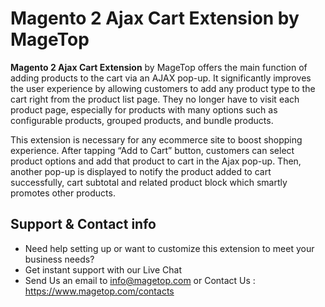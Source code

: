 # Magento 2 Ajax Cart Extension by MageTop

**Magento 2 Ajax Cart Extension** by MageTop offers the main function of adding products to the cart via an AJAX pop-up. It significantly improves the user experience by allowing customers to add any product type to the cart right from the product list page. They no longer have to visit each product page, especially for products with many options such as configurable products, grouped products, and bundle products.

This extension is necessary for any ecommerce site to boost shopping experience. After tapping “Add to Cart” button, customers can select product options and add that product to cart in the Ajax pop-up. Then, another pop-up is displayed to notify the product added to cart successfully, cart subtotal and related product block which smartly promotes other products.

## Support & Contact info

- Need help setting up or want to customize this extension to meet your business needs? 
- Get instant support with our Live Chat
- Send Us an email to info@magetop.com or Contact Us : https://www.magetop.com/contacts
